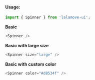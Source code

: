 #### Usage:

```js static
import { Spinner } from 'lalamove-ui';
```

**Basic**

```js
<Spinner />
```

**Basic with large size**
```js
<Spinner size="large" />
```

**Basic with custom color**
```js
<Spinner color="#d8534f" />
```
